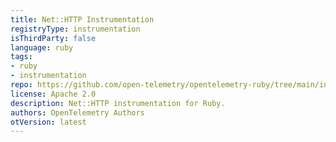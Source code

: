```yaml
---
title: Net::HTTP Instrumentation
registryType: instrumentation
isThirdParty: false
language: ruby
tags:
- ruby
- instrumentation
repo: https://github.com/open-telemetry/opentelemetry-ruby/tree/main/instrumentation/net_http
license: Apache 2.0
description: Net::HTTP instrumentation for Ruby.
authors: OpenTelemetry Authors
otVersion: latest
---
```

